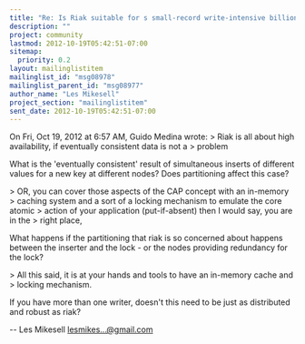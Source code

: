 ```yaml
---
title: "Re: Is Riak suitable for s small-record write-intensive	billion-records application?"
description: ""
project: community
lastmod: 2012-10-19T05:42:51-07:00
sitemap:
  priority: 0.2
layout: mailinglistitem
mailinglist_id: "msg08978"
mailinglist_parent_id: "msg08977"
author_name: "Les Mikesell"
project_section: "mailinglistitem"
sent_date: 2012-10-19T05:42:51-07:00
---
```



On Fri, Oct 19, 2012 at 6:57 AM, Guido Medina  wrote:
&gt; Riak is all about high availability, if eventually consistent data is not a
&gt; problem

What is the 'eventually consistent' result of simultaneous inserts of
different values for a new key at different nodes? Does partitioning
affect this case?

&gt; OR, you can cover those aspects of the CAP concept with an in-memory
&gt; caching system and a sort of a locking mechanism to emulate the core atomic
&gt; action of your application (put-if-absent) then I would say, you are in the
&gt; right place,

What happens if the partitioning that riak is so concerned about
happens between the inserter and the lock - or the nodes providing
redundancy for the lock?

&gt; All this said, it is at your hands and tools to have an in-memory cache and
&gt; locking mechanism.

If you have more than one writer, doesn't this need to be just as
distributed and robust as riak?

-- 
 Les Mikesell
 lesmikes...@gmail.com

